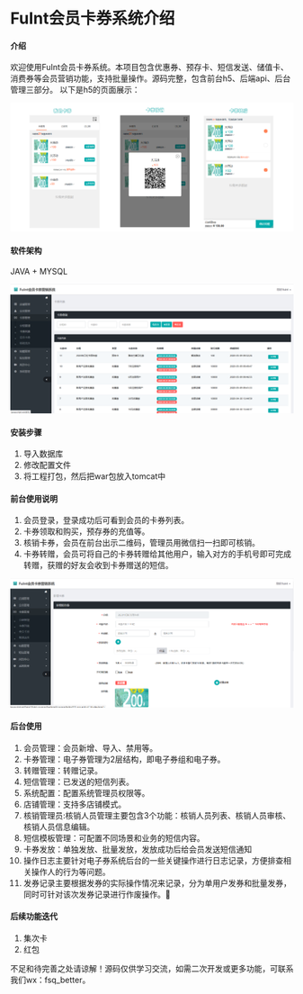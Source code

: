 # FuInt会员卡券系统介绍

#### 介绍
欢迎使用FuInt会员卡券系统。本项目包含优惠券、预存卡、短信发送、储值卡、消费券等会员营销功能，支持批量操作。源码完整，包含前台h5、后端api、后台管理三部分。 以下是h5的页面展示：
<p><img src="screenshots/f1.png" alt="卡券h5页面"></p>


#### 软件架构
JAVA + MYSQL

<p><img src="screenshots/coupon-list.png" alt="首页"></p>

#### 安装步骤

1.  导入数据库
2.  修改配置文件
3.  将工程打包，然后把war包放入tomcat中


#### 前台使用说明

1.  会员登录，登录成功后可看到会员的卡券列表。
2.  卡券领取和购买，预存券的充值等。
3.  核销卡券，会员在前台出示二维码，管理员用微信扫一扫即可核销。
4.  卡券转赠，会员可将自己的卡券转赠给其他用户，输入对方的手机号即可完成转赠，获赠的好友会收到卡券赠送的短信。

<p><img src="screenshots/create.png" alt="创建界面"></p>

#### 后台使用
1.  会员管理：会员新增、导入、禁用等。
2.  卡券管理：电子券管理为2层结构，即电子券组和电子券。
3.  转赠管理：转赠记录。
4.  短信管理：已发送的短信列表。
5.  系统配置：配置系统管理员权限等。
6.  店铺管理：支持多店铺模式。
7.  核销管理员:核销人员管理主要包含3个功能：核销人员列表、核销人员审核、核销人员信息编辑。
8.  短信模板管理：可配置不同场景和业务的短信内容。
9. 卡券发放：单独发放、批量发放，发放成功后给会员发送短信通知
10. 操作日志主要针对电子券系统后台的一些关键操作进行日志记录，方便排查相关操作人的行为等问题。
11. 发券记录主要根据发券的实际操作情况来记录，分为单用户发券和批量发券，同时可针对该次发券记录进行作废操作。


#### 后续功能迭代

1.  集次卡
2.  红包

不足和待完善之处请谅解！源码仅供学习交流，如需二次开发或更多功能，可联系我们wx：fsq_better。